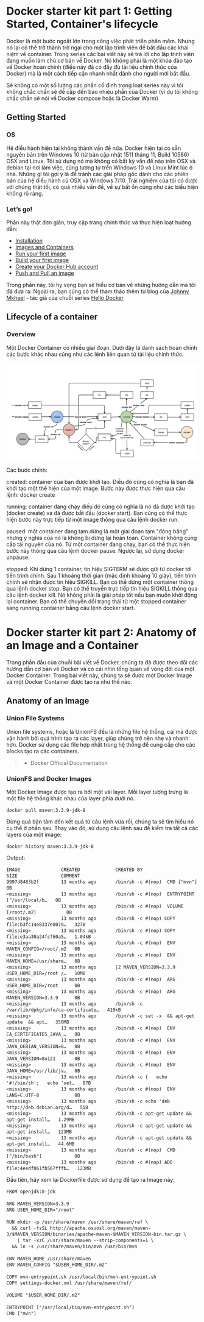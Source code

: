 # Docker starter kit part 1: Getting Started, Container's lifecycle
Docker là một bước ngoặt lớn trong công việc phát triển phần mềm. Nhưng nó lại có thể trở thành trở ngại cho một lập trình viên để bắt đầu các khái niệm về container. Trong series các bài viết này sẽ trả lời cho lập trình viên đang muốn làm chủ cơ bản về Docker. Nó không phải là một khóa đào tạo về Docker hoàn chỉnh (điều này đã có đầy đủ tài liệu chính thức của Docker) mà là một cách tiếp cận nhanh nhất dành cho người mới bắt đầu. 

Sẽ không có một số lượng các phần cố định trong loạt series này vì tôi không chắc chắn sẽ đề cập đến bao nhiêu phần của Docker (ví dụ tôi không chắc chắn sẽ nói về Docker compose hoặc là Docker Warm) 

## Getting Started
### OS
Hệ điều hành hiện tại không thành vấn đề nữa. Docker hiện tại có sẵn nguyên bản trên Windows 10 (từ bản cập nhật 1511 tháng 11, Build 10586) OSX and Linux. Tôi sử dụng nó mà không có bất kỳ vấn đề nào trên OSX và debian tại nơi làm việc, cũng tương tự trên Windows 10 và Linux Mint lúc ở nhà. Những gì tôi gợi ý là để tránh các giải pháp gốc dành cho các phiên bản của hệ điều hành cũ OSX và Windows 7/10. Trải nghiệm của tôi có được với chúng thật tồi, có quá nhiều vấn đề, về sự bất ổn cũng như các biểu hiện không rõ ràng. 

### Let’s go!
Phần này thật đơn giản, truy cập trang chính thức và thực hiện loạt hướng dẫn: 
* [Installation](https://docs.docker.com/get-started/)
* [Images and Containers](https://docs.docker.com/get-started/)
* [Run your first image](https://docs.docker.com/get-started/)
* [Build your first image](https://docs.docker.com/get-started/)
* [Create your Docker Hub account](https://docs.docker.com/get-started/)
* [Push and Pull an image](https://docs.docker.com/get-started/)

Trong phần này, tôi hy vọng bạn sẽ hiểu cơ bản về những hướng dẫn mà tôi đã đưa ra. 
Ngoài ra, bạn cũng có thể tham thảo thêm từ blog của [Johnny Mkhael](http://jmkhael.io/) - tác giả của chuỗi series [Hello Docker](http://jmkhael.hopto.org/hello-docker/)

## Lifecycle of a container
### Overview
Một Docker Container có nhiều giai đoạn. Dưới đây là danh sách hoàn chỉnh các bước khác nhau cũng như các lệnh liên quan từ tài liệu chính thức. 

![Docker States](docker_state.png)

Các bước chính: 

created: container của bạn được khởi tạo. Điều đó cũng có nghĩa là bạn đã khởi tạo một thể hiện của một image. Bước này được thực hiện qua câu lệnh: docker create

running: container đang chạy điều đó cũng có nghĩa là nó đã được khởi tạo (docker create) và đã được bắt đầu (docker start). Bạn cũng có thể thực hiện bước này trực tiếp từ một image thông qua câu lệnh docker run. 

paused: một container đang tạm dừng là một giai đoạn tạm "đóng băng" nhưng ý nghĩa của nó là không bị dừng lại hoàn toàn. Container không cung cấp tài nguyên của nó. Từ một container đang chạy, bạn có thể thực hiện bước này thông qua câu lệnh docker pause. Ngược lại, sử dụng docker unpause.

stopped: Khi dừng 1 container, tín hiệu SIGTERM sẽ được gửi từ docker tới tiến trình chính. Sau 1 khoảng thời gian (mặc định khoảng 10 giây), tiến trình chính sẽ nhận được tín hiệu SIGKILL. Bạn có thể dừng một container thông qua lệnh docker stop. Bạn có thể truyền trực tiếp tín hiệu SIGKILL thông qua câu lệnh docker kill. Nó không phải là giải pháp tốt nếu bạn muốn khởi động lại container. Bạn có thể chuyển đổi trạng thái từ một stopped container sang running container bằng câu lệnh docker start. 


# Docker starter kit part 2: Anatomy of an Image and a Container
Trong phần đầu của chuỗi bài viết về Docker, chúng ta đã được theo dõi các hướng dẫn cơ bản về Docker và có cái nhìn tổng quan về vòng đời của một Docker Container. Trong bài viết này, chúng ta sẽ được một Docker Image và một Docker Container được tạo ra như thế nào.
## Anatomy of an Image
### Union File Systems
Union file systems, hoặc là UnionFS đều là những file hệ thống, cái mà được vận hành bởi quá trình tạo ra các layer, giúp chúng trở nên nhẹ và nhanh hơn. Docker sử dụng các file hợp nhất trong hệ thống để cung cấp cho các blocks tạo ra các containers.
> - Docker Official Documentation
### UnionFS and Docker Images
Một Docker Image được tạo ra bởi một vài layer. Mỗi layer tượng trưng là một file hệ thống khác nhau của layer phía dưới nó.

```
docker pull maven:3.3.9-jdk-8
```

Đừng quá bận tâm đến kết quả từ câu lệnh vừa rồi, chúng ta sẽ tìm hiểu nó cụ thể ở phần sau. Thay vào đó, sử dụng câu lệnh sau để kiểm tra tất cả các layers của một image:

```
docker history maven:3.3.9-jdk-8
```
Output: 
```
IMAGE               CREATED             CREATED BY                                      SIZE                COMMENT
9997d8483b2f        13 months ago       /bin/sh -c #(nop)  CMD ["mvn"]                  0B                  
<missing>           13 months ago       /bin/sh -c #(nop)  ENTRYPOINT ["/usr/local/b…   0B                  
<missing>           13 months ago       /bin/sh -c #(nop)  VOLUME [/root/.m2]           0B                  
<missing>           13 months ago       /bin/sh -c #(nop) COPY file:b3fc14e8337e0079…   327B                
<missing>           13 months ago       /bin/sh -c #(nop) COPY file:e3aa30a24fcf60a5…   1.04kB              
<missing>           13 months ago       /bin/sh -c #(nop)  ENV MAVEN_CONFIG=/root/.m2   0B                  
<missing>           13 months ago       /bin/sh -c #(nop)  ENV MAVEN_HOME=/usr/share…   0B                  
<missing>           13 months ago       |2 MAVEN_VERSION=3.3.9 USER_HOME_DIR=/root /…   10MB                
<missing>           13 months ago       /bin/sh -c #(nop)  ARG USER_HOME_DIR=/root      0B                  
<missing>           13 months ago       /bin/sh -c #(nop)  ARG MAVEN_VERSION=3.3.9      0B                  
<missing>           13 months ago       /bin/sh -c /var/lib/dpkg/info/ca-certificate…   419kB               
<missing>           13 months ago       /bin/sh -c set -x  && apt-get update  && apt…   350MB               
<missing>           13 months ago       /bin/sh -c #(nop)  ENV CA_CERTIFICATES_JAVA_…   0B                  
<missing>           13 months ago       /bin/sh -c #(nop)  ENV JAVA_DEBIAN_VERSION=8…   0B                  
<missing>           13 months ago       /bin/sh -c #(nop)  ENV JAVA_VERSION=8u121       0B                  
<missing>           13 months ago       /bin/sh -c #(nop)  ENV JAVA_HOME=/usr/lib/jv…   0B                  
<missing>           13 months ago       /bin/sh -c {   echo '#!/bin/sh';   echo 'set…   87B                 
<missing>           13 months ago       /bin/sh -c #(nop)  ENV LANG=C.UTF-8             0B                  
<missing>           13 months ago       /bin/sh -c echo 'deb http://deb.debian.org/d…   55B                 
<missing>           13 months ago       /bin/sh -c apt-get update && apt-get install…   1.29MB              
<missing>           13 months ago       /bin/sh -c apt-get update && apt-get install…   123MB               
<missing>           13 months ago       /bin/sh -c apt-get update && apt-get install…   44.6MB              
<missing>           13 months ago       /bin/sh -c #(nop)  CMD ["/bin/bash"]            0B                  
<missing>           13 months ago       /bin/sh -c #(nop) ADD file:4eedf861fb567fffb…   123MB               
```
Đầu tiên, hãy xem lại Dockerfile được sử dụng để tạo ra Image này: 
```
FROM openjdk:8-jdk

ARG MAVEN_VERSION=3.3.9
ARG USER_HOME_DIR="/root"

RUN mkdir -p /usr/share/maven /usr/share/maven/ref \
  && curl -fsSL http://apache.osuosl.org/maven/maven-3/$MAVEN_VERSION/binaries/apache-maven-$MAVEN_VERSION-bin.tar.gz \
    | tar -xzC /usr/share/maven --strip-components=1 \
  && ln -s /usr/share/maven/bin/mvn /usr/bin/mvn

ENV MAVEN_HOME /usr/share/maven
ENV MAVEN_CONFIG "$USER_HOME_DIR/.m2"

COPY mvn-entrypoint.sh /usr/local/bin/mvn-entrypoint.sh
COPY settings-docker.xml /usr/share/maven/ref/

VOLUME "$USER_HOME_DIR/.m2"

ENTRYPOINT ["/usr/local/bin/mvn-entrypoint.sh"]
CMD ["mvn"]
```
